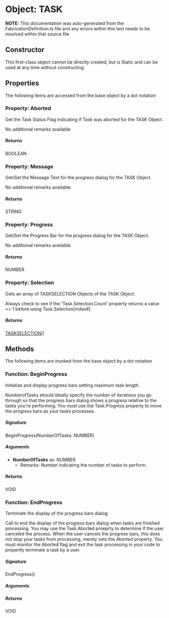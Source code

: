 # Object: TASK
**NOTE:** This documentation was auto-generated from the FabricationDefinition.ts file and any errors within this text needs to be resolved within that source file
## Constructor
This first-class object cannot be directly created, but is Static and can be used at any time without constructing.
## Properties
The following items are accessed from the base object by a dot notation
### Property: Aborted
Get the Task Status Flag indicating if Task was aborted for the TASK Object.

No additional remarks available
##### Returns
BOOLEAN
### Property: Message
Get/Set the Message Text for the progress dialog for the TASK Object.

No additional remarks available
##### Returns
STRING
### Property: Progress
Get/Set the Progress Bar for the progress dialog for the TASK Object.

No additional remarks available
##### Returns
NUMBER
### Property: Selection
Gets an array of TASKSELECTION Objects of the TASK Object.

Always check to see if the 'Task.Selection.Count' property returns a value >= 1 before
using Task.Selection[index#]
##### Returns
[TASKSELECTION](https://github.com/AgileBIM/FabCOD/blob/main/docs/wiki/TASKSELECTION-SubObject.md)[]
## Methods
The following items are invoked from the base object by a dot notation
### Function: BeginProgress
Initialize and display progress bars setting maximum task length.

NumberofTasks should ideally specify the number of iterations you go through so that the progress bars
dialog shows a progress relative to the tasks you're performing. You must use the Task.Progress
property to move the progress bars as your tasks processes.
##### Signature
BeginProgress(NumberOfTasks: NUMBER)
##### Arguments
- **NumberOfTasks** as: NUMBER
  - Remarks: Number indicating the number of tasks to perform.
##### Returns
VOID
### Function: EndProgress
Terminate the display of the progress bars dialog.

Call to end the display of the progress bars dialog when tasks are finished processing.
You may use the Task.Aborted proeprty to determine if the user canceled the process. When the
user cancels the progress bars, this does not stop your tasks from processing, merely sets the
Aborted property. You must monitor the Aborted flag and exit the task processing in your code
to propertly terminate a task by a user.
##### Signature
EndProgress()
##### Arguments
##### Returns
VOID
